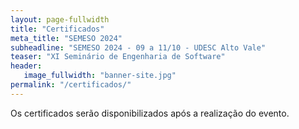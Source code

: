 ```yaml
---
layout: page-fullwidth
title: "Certificados"
meta_title: "SEMESO 2024"
subheadline: "SEMESO 2024 - 09 a 11/10 - UDESC Alto Vale"
teaser: "XI Seminário de Engenharia de Software"
header:
   image_fullwidth: "banner-site.jpg"
permalink: "/certificados/"
---
```

Os certificados serão disponibilizados após a realização do evento.

<!--Foram emitidos certificados eletrônicos para os **participantes** de palestras e minicursos, e também para os **ministrantes** das palestras e minicursos.

**Atenção** para os critérios de emissão de certificados, descritos mais abaixo.


### Acesso aos Certificados

Os certificados devem ser baixados através do sistema de certificados da UDESC, disponível em [https://certificados.sistemas.udesc.br/Certificados/MeusCertificados][certificados] 

O participante que **possui vínculo** com a UDESC deve clicar na opção **Acesso via ID UDESC para listar certificados**.

O participante que **NÃO possui vínculo** com a UDESC, deve seguir o passo a passo descrito no site e informar o **CPF** quando for solicitado o número do documento.


### Palestras

Foi emitido um certificado de **participação no SEMESO 2023** para o participante que **registrou presença** nas **palestras** do evento.  

A presença foi registrada através da assinatura do participante em listas de frequência, que foram circuladas em cada palestra.

A **carga horária** do certificado é proporcional às palestras que o participante **registrou presença**.

O certificado pode ser utilizado para validar atividades complementares. 


### Minicursos

Foi emitido um certificado para cada minicurso em que o participante registrou **100% de frequência**.  Os instrutores foram orientados a realizar **chamadas nominais** durante a realização do minicurso para registrar a frequência.

O participante inscrito que **não compareceu** ao minicurso, além de não receber certificado, poderá ser impedido de participar de minicursos na próxima edição do SEMESO.

Os certificados dos minicursos poderão ser utilizados para validar atividades complementares.-->





[certificados]: https://certificados.sistemas.udesc.br/Certificados/MeusCertificados

